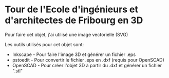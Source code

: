 # Tour de l'Ecole d'ingénieurs et d'architectes de Fribourg en 3D

Pour faire cet objet, j'ai utilisé une image vectorielle (SVG)

Les outils utilisés pour cet objet sont:

  * Inkscape - Pour faire l'image 3D et générer un fichier .eps
  * pstoedit - Pour convertir le fichier .eps en .dxf (requis pour OpenSCAD)
  * OpenSCAD - Pour créer l'objet 3D à partir du .dxf et générer un fichier ".stl"
